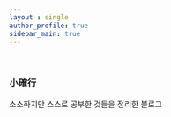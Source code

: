 ```yaml
---
layout : single
author_profile: true
sidebar_main: true
---
```



<br/>


### 小確行

 소소하지만 스스로 공부한 것들을 정리한 블로그

